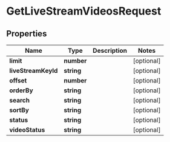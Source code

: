 
# GetLiveStreamVideosRequest

## Properties

Name | Type | Description | Notes
------------ | ------------- | ------------- | -------------
**limit** | **number** |  |  [optional]
**liveStreamKeyId** | **string** |  |  [optional]
**offset** | **number** |  |  [optional]
**orderBy** | **string** |  |  [optional]
**search** | **string** |  |  [optional]
**sortBy** | **string** |  |  [optional]
**status** | **string** |  |  [optional]
**videoStatus** | **string** |  |  [optional]



